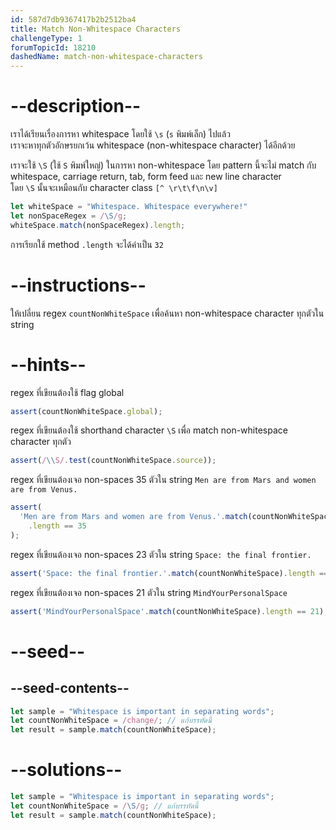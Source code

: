 ```yaml
---
id: 587d7db9367417b2b2512ba4
title: Match Non-Whitespace Characters
challengeType: 1
forumTopicId: 18210
dashedName: match-non-whitespace-characters
---
```


# --description--

เราได้เรียนเรื่องการหา whitespace โดยใช้ `\s` (`s` พิมพ์เล็ก) ไปแล้ว  
เราจะหาทุกตัวอักษรยกเว้น whitespace (non-whitespace character) ได้อีกด้วย 

เราจะใช้ `\S` (ใช้ `S` พิมพ์ใหญ่) ในการหา non-whitespace โดย pattern นี้จะไม่ match กับ whitespace, carriage return, tab, form feed และ new line character  
โดย `\S` นั้นจะเหมือนกับ character class `[^ \r\t\f\n\v]`

```js
let whiteSpace = "Whitespace. Whitespace everywhere!"
let nonSpaceRegex = /\S/g;
whiteSpace.match(nonSpaceRegex).length;
```

การเรียกใช้ method `.length` จะได้ค่าเป็น `32`

# --instructions--

ให้เปลี่ยน regex `countNonWhiteSpace` เพื่อค้นหา non-whitespace character ทุกตัวใน string

# --hints--

regex ที่เขียนต้องใช้ flag global 

```js
assert(countNonWhiteSpace.global);
```

regex ที่เขียนต้องใช้ shorthand character `\S` เพื่อ match non-whitespace character ทุกตัว

```js
assert(/\\S/.test(countNonWhiteSpace.source));
```

regex ที่เขียนต้องเจอ non-spaces 35 ตัวใน string `Men are from Mars and women are from Venus.`

```js
assert(
  'Men are from Mars and women are from Venus.'.match(countNonWhiteSpace)
    .length == 35
);
```

regex ที่เขียนต้องเจอ non-spaces 23 ตัวใน string `Space: the final frontier.`

```js
assert('Space: the final frontier.'.match(countNonWhiteSpace).length == 23);
```

regex ที่เขียนต้องเจอ non-spaces 21 ตัวใน string `MindYourPersonalSpace`

```js
assert('MindYourPersonalSpace'.match(countNonWhiteSpace).length == 21);
```

# --seed--

## --seed-contents--

```js
let sample = "Whitespace is important in separating words";
let countNonWhiteSpace = /change/; // แก้บรรทัดนี้
let result = sample.match(countNonWhiteSpace);
```

# --solutions--

```js
let sample = "Whitespace is important in separating words";
let countNonWhiteSpace = /\S/g; // แก้บรรทัดนี้
let result = sample.match(countNonWhiteSpace);
```
